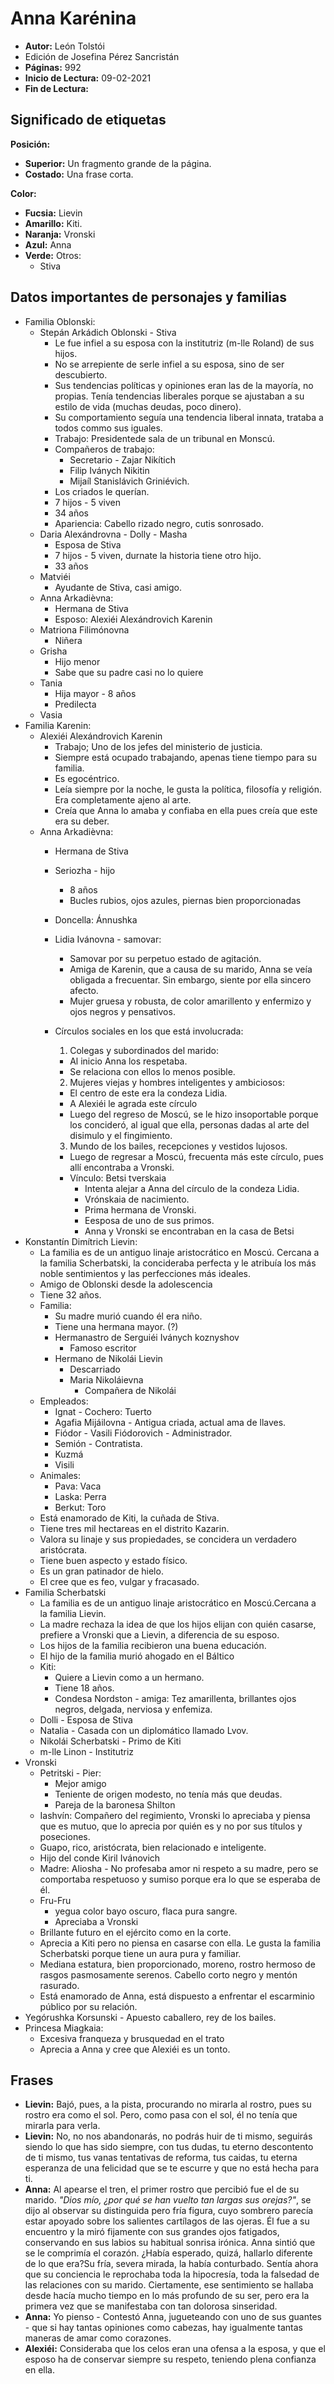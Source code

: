 # Anna Karénina

- **Autor:** León Tolstói
- Edición de Josefina Pérez Sancristán
- **Páginas:** 992
- **Inicio de Lectura:** 09-02-2021
- **Fin de Lectura:**

## Significado de etiquetas

**Posición:**

- **Superior:** Un fragmento grande de la página.
- **Costado:** Una frase corta.

**Color:**

- **Fucsia:** Lievin
- **Amarillo:** Kiti.
- **Naranja:** Vronski
- **Azul:** Anna
- **Verde:** Otros:
  - Stiva

## Datos importantes de personajes y familias

- Familia Oblonski:
  - Stepán Arkádich Oblonski - Stiva
    - Le fue infiel a su esposa con la institutriz (m-lle Roland) de sus hijos.
    - No se arrepiente de serle infiel a su esposa, sino de ser descubierto.
    - Sus tendencias políticas y opiniones eran las de la mayoría, no propias. Tenía tendencias liberales porque se ajustaban a su estilo de vida (muchas deudas, poco dinero).
    - Su comportamiento seguía una tendencia liberal innata, trataba a todos commo sus iguales.
    - Trabajo: Presidentede sala de un tribunal en Monscú.
    - Compañeros de trabajo:
      - Secretario - Zajar Nikítich
      - Filip Iványch Nikitin
      - Mijaíl Stanislávich Griniévich.
    - Los criados le querían.
    - 7 hijos - 5 viven
    - 34 años
    - Apariencia: Cabello rizado negro, cutis sonrosado.
  - Daria Alexándrovna - Dolly - Masha
    - Esposa de Stiva
    - 7 hijos - 5 viven, durnate la historia tiene otro hijo.
    - 33 años
  - Matviéi
    - Ayudante de Stiva, casi amigo.
  - Anna Arkadièvna:
    - Hermana de Stiva
    - Esposo: Alexiéi Alexándrovich Karenin
  - Matriona Filimónovna
    - Niñera
  - Grisha
    - Hijo menor
    - Sabe que su padre casi no lo quiere
  - Tania
    - Hija mayor - 8 años
    - Predilecta
  - Vasia
- Familia Karenin:
  - Alexiéi Alexándrovich Karenin
    - Trabajo; Uno de los jefes del ministerio de justicia.
    - Siempre está ocupado trabajando, apenas tiene tiempo para su familia.
    - Es egocéntrico.
    - Leía siempre por la noche, le gusta la política, filosofía y religión. Era completamente ajeno al arte.
    - Creía que Anna lo amaba y confiaba en ella pues creía que este era su deber.
  - Anna Arkadièvna:
    - Hermana de Stiva
    - Seriozha - hijo
      - 8 años
      - Bucles rubios, ojos azules, piernas bien proporcionadas
    - Doncella: Ánnushka
    - Lidia Ivánovna - samovar:
      - Samovar por su perpetuo estado de agitación.
      - Amiga de Karenin, que a causa de su marido, Anna se veía obligada a frecuentar. Sin embargo, siente por ella sincero afecto.
      - Mujer gruesa y robusta, de color amarillento y enfermizo y ojos negros y pensativos.
    - Círculos sociales en los que está involucrada:

      1. Colegas y subordinados del marido:
        - Al inicio Anna los respetaba.
        - Se relaciona con ellos lo menos posible.
      2. Mujeres viejas y hombres inteligentes y ambiciosos:
        - El centro de este era la condeza Lidia.
        - A Alexiéi le agrada este círculo
        - Luego del regreso de Moscú, se le hizo insoportable porque los concideró, al igual que ella, personas dadas al arte del disimulo y el fingimiento.
      3. Mundo de los bailes, recepciones y vestidos lujosos.
        - Luego de regresar a Moscú, frecuenta más este círculo, pues allí encontraba a Vronski.
        - Vínculo: Betsi tverskaia
          - Intenta alejar a Anna del círculo de la condeza Lidia.
          - Vrónskaia de nacimiento.
          - Prima hermana de Vronski.
          - Eesposa de uno de sus primos.
          - Anna y Vronski se encontraban en la casa de Betsi
- Konstantín Dimítrich Lievin:
  - La familia es de un antiguo linaje aristocrático en Moscú. Cercana a la familia Scherbatski, la concideraba perfecta y le atribuía los más noble sentimientos y las perfecciones más ideales.
  - Amigo de Oblonski desde la adolescencia
  - Tiene 32 años.
  - Familia:
    - Su madre murió cuando él era niño.
    - Tiene una hermana mayor. (?)
    - Hermanastro de Serguiéi Iványch koznyshov
      - Famoso escritor
    - Hermano de Nikolái Lievin
      - Descarriado
      - Maria Nikoláievna
        - Compañera de Nikolái
  - Empleados:
    - Ignat - Cochero: Tuerto
    - Agafia Mijáilovna - Antigua criada, actual ama de llaves.
    - Fiódor - Vasili Fiódorovich - Administrador.
    - Semión - Contratista.
    - Kuzmá
    - Visili
  - Animales:
    - Pava: Vaca
    - Laska: Perra
    - Berkut: Toro
  - Está enamorado de Kiti, la cuñada de Stiva.
  - Tiene tres mil hectareas en el distrito Kazarin.
  - Valora su linaje y sus propiedades, se concidera un verdadero aristócrata.
  - Tiene buen aspecto y estado físico.
  - Es un gran patinador de hielo.
  - El cree que es feo, vulgar y fracasado.
- Familia Scherbatski
  - La familia es de un antiguo linaje aristocrático en Moscú.Cercana a la familia Lievin.
  - La madre rechaza la idea de que los hijos elijan con quién casarse, prefiere a Vronski que a Lievin, a diferencia de su esposo.
  - Los hijos de la familia recibieron una buena educación.
  - El hijo de la familia murió ahogado en el Báltico
  - Kiti:
    - Quiere a Lievin como a un hermano.
    - Tiene 18 años.
    - Condesa Nordston - amiga: Tez amarillenta, brillantes ojos negros, delgada, nerviosa y enfemiza.
  - Dolli - Esposa de Stiva
  - Natalia - Casada con un diplomático llamado Lvov.
  - Nikolái Scherbatski - Primo de Kiti
  - m-lle Linon - Institutriz
- Vronski
  - Petritski - Pier:
    - Mejor amigo
    - Teniente de origen modesto, no tenía más que deudas.
    - Pareja de la baronesa Shilton
  - Iashvín: Compañero del regimiento, Vronski lo apreciaba y piensa que es mutuo, que lo aprecia por quién es y no por sus títulos y poseciones.
  - Guapo, rico, aristócrata, bien relacionado e inteligente.
  - Hijo del conde Kiril Ivánovich
  - Madre: Aliosha - No profesaba amor ni respeto a su madre, pero se comportaba respetuoso y sumiso porque era lo que se esperaba de él.
  - Fru-Fru
    - yegua color bayo oscuro, flaca pura sangre.
    - Apreciaba a Vronski
  - Brillante futuro en el ejército como en la corte.
  - Aprecia a Kiti pero no piensa en casarse con ella. Le gusta la familia Scherbatski porque tiene un aura pura y familiar.
  - Mediana estatura, bien proporcionado, moreno, rostro hermoso de rasgos pasmosamente serenos. Cabello corto negro y mentón rasurado.
  - Está enamorado de Anna, está dispuesto a enfrentar el escarminio público por su relación.
- Yegórushka Korsunski - Apuesto caballero, rey de los bailes.
- Princesa Miagkaia:
  - Excesiva franqueza y brusquedad en el trato
  - Aprecia a Anna y cree que Alexiéi es un tonto.
## Frases

- **Lievin:** Bajó, pues, a la pista, procurando no mirarla al rostro, pues su rostro era como el sol. Pero, como pasa con el sol, él no tenía que mirarla para verla.
- **Lievin:** No, no nos abandonarás, no podrás huir de ti mismo, seguirás siendo lo que has sido siempre, con tus dudas, tu eterno descontento de ti mismo, tus vanas tentativas de reforma, tus caidas, tu eterna esperanza de una felicidad que se te escurre y que no está hecha para ti.
- **Anna:** Al apearse el tren, el primer rostro que percibió fue el de su marido. _"Dios mío, ¿por qué se han vuelto tan largas sus orejas?"_, se dijo al observar su distinguida pero fría figura, cuyo sombrero parecía estar apoyado sobre los salientes cartílagos de las ojeras. Él fue a su encuentro y la miró fijamente con sus grandes ojos fatigados, conservando en sus labios su habitual sonrisa irónica. Anna sintió que se le comprimía el corazón. ¿Había esperado, quizá, hallarlo diferente de lo que era?Su fría, severa mirada, la había conturbado. Sentía ahora que su conciencia le reprochaba toda la hipocresía, toda la falsedad de las relaciones con su marido. Ciertamente, ese sentimiento se hallaba desde hacía mucho tiempo en lo más profundo de su ser, pero era la primera vez que se manifestaba con tan dolorosa sinseridad.
- **Anna:** Yo pienso - Contestó Anna, jugueteando con uno de sus guantes - que si hay tantas opiniones como cabezas, hay igualmente tantas maneras de amar como corazones.
- **Alexiéi:** Consideraba que los celos eran una ofensa a la esposa, y que el esposo ha de conservar siempre su respeto, teniendo plena confianza en ella.